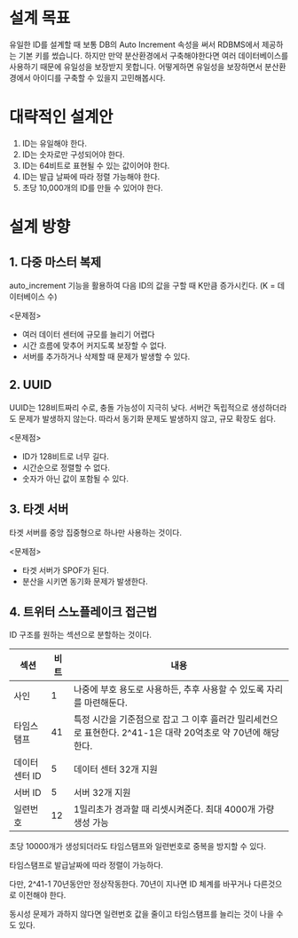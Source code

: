 # 설계 목표

유일한 ID를 설계할 때 보통 DB의 Auto Increment 속성을 써서 RDBMS에서 제공하는 기본 키를 썼습니다. 하지만 만약 분산환경에서 구축해야한다면 여러 데이터베이스를 사용하기 때문에 유일성을 보장받지 못합니다. 어떻게하면 유일성을 보장하면서 분산환경에서 아이디를 구축할 수 있을지 고민해봅시다.



# 대략적인 설계안

1. ID는 유일해야 한다.
2. ID는 숫자로만 구성되어야 한다.
3. ID는 64비트로 표현될 수 있는 값이어야 한다.
4. ID는 발급 날짜에 따라 정렬 가능해야 한다.
5. 초당 10,000개의 ID를 만들 수 있어야 한다.



# 설계 방향



## 1. 다중 마스터 복제

auto_increment 기능을 활용하여 다음 ID의 값을 구할 때 K만큼 증가시킨다. (K = 데이터베이스 수)

<문제점>

- 여러 데이터 센터에 규모를 늘리기 어렵다
- 시간 흐름에 맞추어 커지도록 보장할 수 없다.
- 서버를 추가하거나 삭제할 때 문제가 발생할 수 있다.



## 2. UUID

UUID는 128비트짜리 수로, 충돌 가능성이 지극히 낮다. 서버간 독립적으로 생성하더라도 문제가 발생하지 않는다. 따라서 동기화 문제도 발생하지 않고, 규모 확장도 쉽다.

<문제점>

- ID가 128비트로 너무 길다.
- 시간순으로 정렬할 수 없다.
- 숫자가 아닌 값이 포함될 수 있다.



## 3. 타겟 서버

타겟 서버를 중앙 집중형으로 하나만 사용하는 것이다.

<문제점>

- 타겟 서버가 SPOF가 된다.
- 분산을 시키면 동기화 문제가 발생한다.



## 4. 트위터 스노플레이크 접근법

ID 구조를 원하는 섹션으로 분할하는 것이다.

| 섹션          | 비트 | 내용                                                         |
| ------------- | ---- | ------------------------------------------------------------ |
| 사인          | 1    | 나중에 부호 용도로 사용하든, 추후 사용할 수 있도록 자리를 마련해둔다. |
| 타임스탬프    | 41   | 특정 시간을 기준점으로 잡고 그 이후 흘러간 밀리세컨으로 표현한다. 2^41-1은 대략 20억초로 약 70년에 해당한다. |
| 데이터센터 ID | 5    | 데이터 센터 32개 지원                                        |
| 서버 ID       | 5    | 서버 32개 지원                                               |
| 일련번호      | 12   | 1밀리초가 경과할 때 리셋시켜준다. 최대 4000개 가량 생성 가능 |

초당 10000개가 생성되더라도 타임스탬프와 일련번호로 중복을 방지할 수 있다.

타임스탬프로 발급날짜에 따라 정렬이 가능하다.

다만, 2^41-1 70년동안만 정상작동한다. 70년이 지나면 ID 체계를 바꾸거나 다른것으로 이전해야 한다.

동시성 문제가 과하지 않다면 일련번호 값을 줄이고 타임스탬프를 늘리는 것이 나을 수도 있다.

